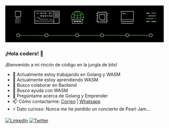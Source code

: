 ![...](https://raw.githubusercontent.com/ivackerdev/ivackerdev/main/evolution-ti.png)

### ¡Hola coders! 👋
¡Bienvenido a mi rincón de código en la jungla de bits!

- 🔭 Actualmente estoy trabajando en Golang y WASM
- 🌱 Actualmente estoy aprendiendo WASM
- 👯 Busco colaborar en Backend
- 🤔 Busco ayuda con WASM
- 💬 Pregúntame acerca de Golang y Emprender
- 📫 Cómo contactarme: [Correo](mailto:ivan@ivacker.dev) | [Whatsapp](https://elwsp.es/ivacker)
- ⚡ Dato curioso: Nunca me he perdido un concierto de Pearl Jam...

[![LinkedIn](https://img.shields.io/badge/-LinkedIn-blue?style=flat-square&logo=linkedin&logoColor=white)](https://www.linkedin.com/in/ivacker/)
[![Twitter](https://img.shields.io/badge/-Twitter-blue?style=flat-square&logo=twitter&logoColor=white)](https://twitter.com/ivackerdev)


